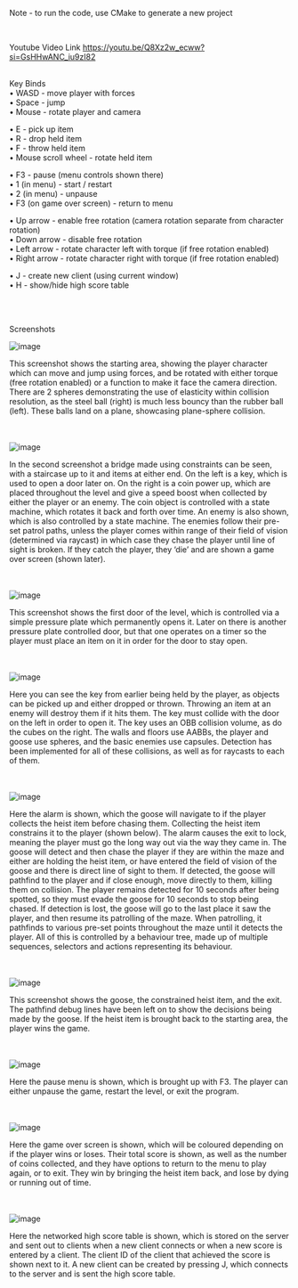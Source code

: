 Note - to run the code, use CMake to generate a new project

<br/>

Youtube Video Link
https://youtu.be/Q8Xz2w_ecww?si=GsHHwANC_iu9zI82

<br/>
Key Binds <br/>
•	WASD - move player with forces <br/>
•	Space - jump <br/>
•	Mouse - rotate player and camera <br/>

•	E - pick up item <br/>
•	R - drop held item <br/>
•	F - throw held item <br/>
•	Mouse scroll wheel - rotate held item <br/>

•	F3 - pause (menu controls shown there) <br/>
•	1 (in menu) - start / restart <br/>
•	2 (in menu) - unpause <br/>
•	F3 (on game over screen) - return to menu <br/>

•	Up arrow - enable free rotation (camera rotation separate from character rotation) <br/>
•	Down arrow - disable free rotation <br/>
•	Left arrow - rotate character left with torque (if free rotation enabled) <br/>
•	Right arrow - rotate character right with torque (if free rotation enabled) <br/>

•	J - create new client (using current window) <br/>
•	H - show/hide high score table <br/>

<br/><br/>

Screenshots

 ![image](https://github.com/JoshF02/8503_Coursework/assets/95030736/53d00318-691d-4f1e-9363-559ea2d44efd)

This screenshot shows the starting area, showing the player character which can move and jump using forces, and be rotated with either torque (free rotation enabled) or a function to make it face the camera direction. There are 2 spheres demonstrating the use of elasticity within collision resolution, as the steel ball (right) is much less bouncy than the rubber ball (left). These balls land on a plane, showcasing plane-sphere collision.

<br/><br/>
![image](https://github.com/JoshF02/8503_Coursework/assets/95030736/c006c6f8-a56a-40af-8531-425f4d4a9788)

In the second screenshot a bridge made using constraints can be seen, with a staircase up to it and items at either end. On the left is a key, which is used to open a door later on. On the right is a coin power up, which are placed throughout the level and give a speed boost when collected by either the player or an enemy. The coin object is controlled with a state machine, which rotates it back and forth over time. An enemy is also shown, which is also controlled by a state machine. The enemies follow their pre-set patrol paths, unless the player comes within range of their field of vision (determined via raycast) in which case they chase the player until line of sight is broken. If they catch the player, they ‘die’ and are shown a game over screen (shown later).

 <br/><br/>
 ![image](https://github.com/JoshF02/8503_Coursework/assets/95030736/51dfe612-bf01-4be6-92a5-463e49ed0b76)

This screenshot shows the first door of the level, which is controlled via a simple pressure plate which permanently opens it. Later on there is another pressure plate controlled door, but that one operates on a timer so the player must place an item on it in order for the door to stay open.

<br/><br/>
![image](https://github.com/JoshF02/8503_Coursework/assets/95030736/8aa985d4-90a8-4502-995b-b4a32b8c3920)

Here you can see the key from earlier being held by the player, as objects can be picked up and either dropped or thrown. Throwing an item at an enemy will destroy them if it hits them. The key must collide with the door on the left in order to open it. The key uses an OBB collision volume, as do the cubes on the right. The walls and floors use AABBs, the player and goose use spheres, and the basic enemies use capsules. Detection has been implemented for all of these collisions, as well as for raycasts to each of them.

<br/><br/>
![image](https://github.com/JoshF02/8503_Coursework/assets/95030736/fa669638-0273-4825-9c57-76f87213bf33)

Here the alarm is shown, which the goose will navigate to if the player collects the heist item before chasing them. Collecting the heist item constrains it to the player (shown below). The alarm causes the exit to lock, meaning the player must go the long way out via the way they came in. The goose will detect and then chase the player if they are within the maze and either are holding the heist item, or have entered the field of vision of the goose and there is direct line of sight to them. If detected, the goose will pathfind to the player and if close enough, move directly to them, killing them on collision. The player remains detected for 10 seconds after being spotted, so they must evade the goose for 10 seconds to stop being chased. If detection is lost, the goose will go to the last place it saw the player, and then resume its patrolling of the maze. When patrolling, it pathfinds to various pre-set points throughout the maze until it detects the player. All of this is controlled by a behaviour tree, made up of multiple sequences, selectors and actions representing its behaviour.

<br/><br/>
![image](https://github.com/JoshF02/8503_Coursework/assets/95030736/d7e2df8e-f723-4fdc-9de3-7710945d93f8)

This screenshot shows the goose, the constrained heist item, and the exit. The pathfind debug lines have been left on to show the decisions being made by the goose. If the heist item is brought back to the starting area, the player wins the game.

<br/><br/>
![image](https://github.com/JoshF02/8503_Coursework/assets/95030736/d2cd3ebc-647f-4802-bb0f-b9791a705f5a)

Here the pause menu is shown, which is brought up with F3. The player can either unpause the game, restart the level, or exit the program.

<br/><br/>
![image](https://github.com/JoshF02/8503_Coursework/assets/95030736/2200a434-49e1-49a8-958e-dcf2396f2596)

Here the game over screen is shown, which will be coloured depending on if the player wins or loses. Their total score is shown, as well as the number of coins collected, and they have options to return to the menu to play again, or to exit. They win by bringing the heist item back, and lose by dying or running out of time.

<br/><br/>
![image](https://github.com/JoshF02/8503_Coursework/assets/95030736/152327f5-97f4-423a-9c00-6ff24fe7a9cd)

Here the networked high score table is shown, which is stored on the server and sent out to clients when a new client connects or when a new score is entered by a client. The client ID of the client that achieved the score is shown next to it. A new client can be created by pressing J, which connects to the server and is sent the high score table.
